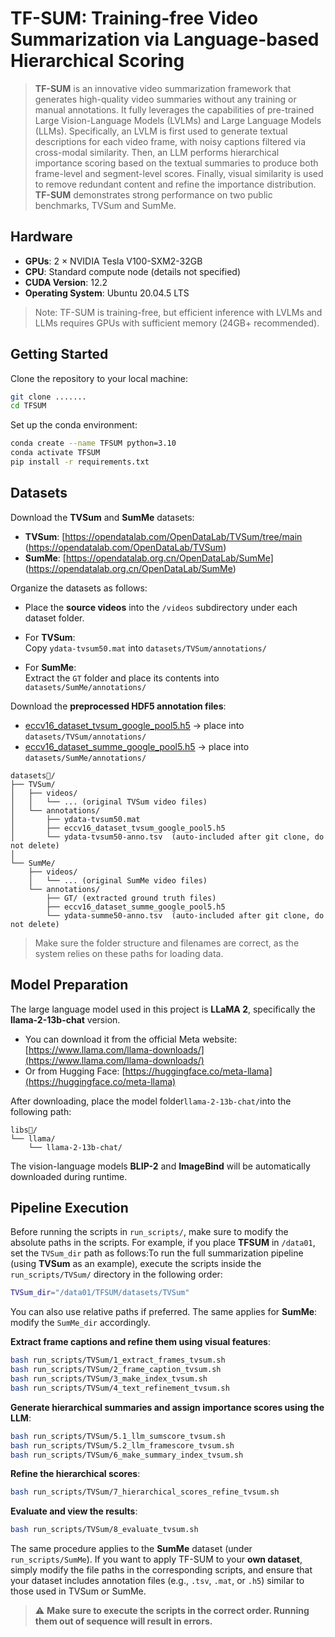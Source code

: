 # TF-SUM: Training-free Video Summarization via Language-based Hierarchical Scoring
> **TF-SUM**  is an innovative video summarization framework that generates high-quality video summaries without any training or manual annotations. It fully leverages the capabilities of pre-trained Large Vision-Language Models (LVLMs) and Large Language Models (LLMs). Specifically, an LVLM is first used to generate textual descriptions for each video frame, with noisy captions filtered via cross-modal similarity. Then, an LLM performs hierarchical importance scoring based on the textual summaries to produce both frame-level and segment-level scores. Finally, visual similarity is used to remove redundant content and refine the importance distribution. **TF-SUM** demonstrates strong performance on two public benchmarks, TVSum and SumMe.

## Hardware 
- **GPUs**: 2 × NVIDIA Tesla V100-SXM2-32GB  
- **CPU**: Standard compute node (details not specified)  
- **CUDA Version**: 12.2  
- **Operating System**: Ubuntu 20.04.5 LTS  
> Note: TF-SUM is training-free, but efficient inference with LVLMs and LLMs requires GPUs with sufficient memory (24GB+ recommended).

## Getting Started

Clone the repository to your local machine:
   ```bash
   git clone .......
   cd TFSUM
   ```
Set up the conda environment:
   ```bash
   conda create --name TFSUM python=3.10
   conda activate TFSUM
   pip install -r requirements.txt
   ```

##  Datasets

Download the **TVSum** and **SumMe** datasets:
- **TVSum**: [https://opendatalab.com/OpenDataLab/TVSum/tree/main (https://opendatalab.com/OpenDataLab/TVSum)  
- **SumMe**: [https://opendatalab.org.cn/OpenDataLab/SumMe] (https://opendatalab.org.cn/OpenDataLab/SumMe)

Organize the datasets as follows:

- Place the **source videos** into the `/videos` subdirectory under each dataset folder.

- For **TVSum**:  
  Copy `ydata-tvsum50.mat` into `datasets/TVSum/annotations/`

- For **SumMe**:  
  Extract the `GT` folder and place its contents into `datasets/SumMe/annotations/`

Download the **preprocessed HDF5 annotation files**:

- [eccv16_dataset_tvsum_google_pool5.h5](https://www.sendgb.com/upload/?utm_source=igjvxR46m5I) → place into `datasets/TVSum/annotations/`
- [eccv16_dataset_summe_google_pool5.h5](https://www.sendgb.com/upload/?utm_source=igjvxR46m5I) → place into `datasets/SumMe/annotations/`
```
datasets📁/
├── TVSum/
│   ├── videos/
│   │   └── ... (original TVSum video files)
│   └── annotations/
│       ├── ydata-tvsum50.mat
│       ├── eccv16_dataset_tvsum_google_pool5.h5
│       └── ydata-tvsum50-anno.tsv  (auto-included after git clone, do not delete)
│
└── SumMe/
    ├── videos/
    │   └── ... (original SumMe video files)
    └── annotations/
        ├── GT/ (extracted ground truth files)
        ├── eccv16_dataset_summe_google_pool5.h5
        └── ydata-summe50-anno.tsv  (auto-included after git clone, do not delete)
```

> Make sure the folder structure and filenames are correct, as the system relies on these paths for loading data.

## Model Preparation
The large language model used in this project is **LLaMA 2**, specifically the **llama-2-13b-chat** version.

   - You can download it from the official Meta website:  [https://www.llama.com/llama-downloads/](https://www.llama.com/llama-downloads/)
   - Or from Hugging Face:   [https://huggingface.co/meta-llama](https://huggingface.co/meta-llama)

After downloading, place the model folder`llama-2-13b-chat/`into the following path:

   ```
   libs📁/
   └── llama/
       └── llama-2-13b-chat/
   ```
The vision-language models **BLIP-2** and **ImageBind** will be automatically downloaded during runtime.

## Pipeline Execution

Before running the scripts in `run_scripts/`, make sure to modify the absolute paths in the scripts. For example, if you place **TFSUM** in `/data01`, set the `TVSum_dir` path as follows:To run the full summarization pipeline (using **TVSum** as an example), execute the scripts inside the `run_scripts/TVSum/` directory in the following order:
   ```bash
   TVSum_dir="/data01/TFSUM/datasets/TVSum"
   ```
   You can also use relative paths if preferred. The same applies for **SumMe**: modify the `SumMe_dir` accordingly.

**Extract frame captions and refine them using visual features**:
   ```bash
   bash run_scripts/TVSum/1_extract_frames_tvsum.sh
   bash run_scripts/TVSum/2_frame_caption_tvsum.sh
   bash run_scripts/TVSum/3_make_index_tvsum.sh
   bash run_scripts/TVSum/4_text_refinement_tvsum.sh
   ```
**Generate hierarchical summaries and assign importance scores using the LLM**:
   ```bash
   bash run_scripts/TVSum/5.1_llm_sumscore_tvsum.sh
   bash run_scripts/TVSum/5.2_llm_framescore_tvsum.sh
   bash run_scripts/TVSum/6_make_summary_index_tvsum.sh
   ```
**Refine the hierarchical scores**:
   ```bash
   bash run_scripts/TVSum/7_hierarchical_scores_refine_tvsum.sh
   ```
**Evaluate and view the results**:
   ```bash
   bash run_scripts/TVSum/8_evaluate_tvsum.sh
   ```
The same procedure applies to the **SumMe** dataset (under `run_scripts/SumMe`).  If you want to apply TF-SUM to your **own dataset**, simply modify the file paths in the corresponding scripts, and ensure that your dataset includes annotation files (e.g., `.tsv`, `.mat`, or `.h5`) similar to those used in TVSum or SumMe.
> ⚠️ **Make sure to execute the scripts in the correct order. Running them out of sequence will result in errors.**
